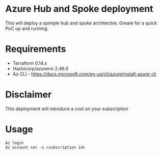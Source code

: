 # Azure Hub and Spoke deployment

This will deploy a spimple hub and spoke architectire. Greate for a quick PoC up and running.

# Requirements

* Terraform 0.14.x
* Hashicorp/azurerm 2.46.0
* Az CLI - https://docs.microsoft.com/en-us/cli/azure/install-azure-cli

# Disclaimer 
This deployment will introduce a cost on your subscription

# Usage
```azurecli
Az login
Az account set -s <subscription id>
```

